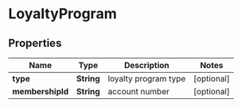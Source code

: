 
# LoyaltyProgram

## Properties
Name | Type | Description | Notes
------------ | ------------- | ------------- | -------------
**type** | **String** | loyalty program type |  [optional]
**membershipId** | **String** | account number |  [optional]



